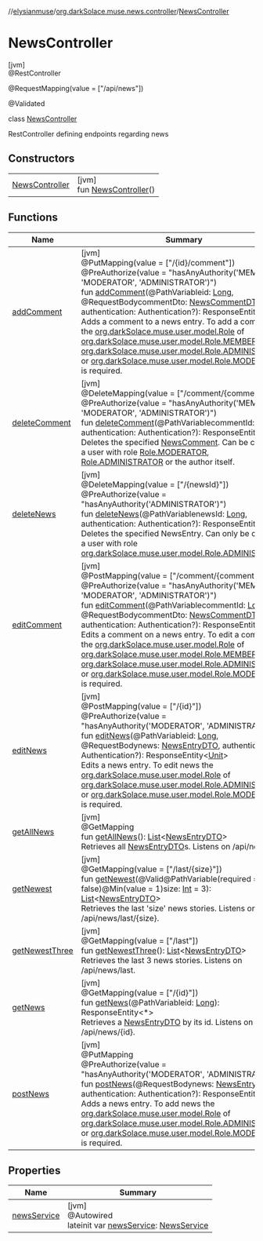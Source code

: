 //[elysianmuse](../../../index.md)/[org.darkSolace.muse.news.controller](../index.md)/[NewsController](index.md)

# NewsController

[jvm]\
@RestController

@RequestMapping(value = [&quot;/api/news&quot;])

@Validated

class [NewsController](index.md)

RestController defining endpoints regarding news

## Constructors

|                                       |                                                      |
|---------------------------------------|------------------------------------------------------|
| [NewsController](-news-controller.md) | [jvm]<br>fun [NewsController](-news-controller.md)() |

## Functions

| Name                                  | Summary                                                                                                                                                                                                                                                                                                                                                                                                                                                                                                                                                                                                                                                                                                                                                                                                                                                                                                                                                                                                                                                                                                               |
|---------------------------------------|-----------------------------------------------------------------------------------------------------------------------------------------------------------------------------------------------------------------------------------------------------------------------------------------------------------------------------------------------------------------------------------------------------------------------------------------------------------------------------------------------------------------------------------------------------------------------------------------------------------------------------------------------------------------------------------------------------------------------------------------------------------------------------------------------------------------------------------------------------------------------------------------------------------------------------------------------------------------------------------------------------------------------------------------------------------------------------------------------------------------------|
| [addComment](add-comment.md)          | [jvm]<br>@PutMapping(value = [&quot;/{id}/comment&quot;])<br>@PreAuthorize(value = &quot;hasAnyAuthority('MEMBER', 'MODERATOR', 'ADMINISTRATOR')&quot;)<br>fun [addComment](add-comment.md)(@PathVariableid: [Long](https://kotlinlang.org/api/latest/jvm/stdlib/kotlin/-long/index.html), @RequestBodycommentDto: [NewsCommentDTO](../../org.darkSolace.muse.news.model.dto/-news-comment-d-t-o/index.md), authentication: Authentication?): ResponseEntity&lt;[Unit](https://kotlinlang.org/api/latest/jvm/stdlib/kotlin/-unit/index.html)&gt;<br>Adds a comment to a news entry. To add a comment the [org.darkSolace.muse.user.model.Role](../../org.darkSolace.muse.user.model/-role/index.md) of [org.darkSolace.muse.user.model.Role.MEMBER](../../org.darkSolace.muse.user.model/-role/-m-e-m-b-e-r/index.md), [org.darkSolace.muse.user.model.Role.ADMINISTRATOR](../../org.darkSolace.muse.user.model/-role/-a-d-m-i-n-i-s-t-r-a-t-o-r/index.md) or [org.darkSolace.muse.user.model.Role.MODERATOR](../../org.darkSolace.muse.user.model/-role/-m-o-d-e-r-a-t-o-r/index.md) is required.                    |
| [deleteComment](delete-comment.md)    | [jvm]<br>@DeleteMapping(value = [&quot;/comment/{commentId}&quot;])<br>@PreAuthorize(value = &quot;hasAnyAuthority('MEMBER', 'MODERATOR', 'ADMINISTRATOR')&quot;)<br>fun [deleteComment](delete-comment.md)(@PathVariablecommentId: [Long](https://kotlinlang.org/api/latest/jvm/stdlib/kotlin/-long/index.html), authentication: Authentication?): ResponseEntity&lt;[Unit](https://kotlinlang.org/api/latest/jvm/stdlib/kotlin/-unit/index.html)&gt;<br>Deletes the specified [NewsComment](../../org.darkSolace.muse.news.model/-news-comment/index.md). Can be called by a user with role [Role.MODERATOR](../../org.darkSolace.muse.user.model/-role/-m-o-d-e-r-a-t-o-r/index.md), [Role.ADMINISTRATOR](../../org.darkSolace.muse.user.model/-role/-a-d-m-i-n-i-s-t-r-a-t-o-r/index.md) or the author itself.                                                                                                                                                                                                                                                                                                    |
| [deleteNews](delete-news.md)          | [jvm]<br>@DeleteMapping(value = [&quot;/{newsId}&quot;])<br>@PreAuthorize(value = &quot;hasAnyAuthority('ADMINISTRATOR')&quot;)<br>fun [deleteNews](delete-news.md)(@PathVariablenewsId: [Long](https://kotlinlang.org/api/latest/jvm/stdlib/kotlin/-long/index.html), authentication: Authentication?): ResponseEntity&lt;[Unit](https://kotlinlang.org/api/latest/jvm/stdlib/kotlin/-unit/index.html)&gt;<br>Deletes the specified NewsEntry. Can only be called by a user with role [org.darkSolace.muse.user.model.Role.ADMINISTRATOR](../../org.darkSolace.muse.user.model/-role/-a-d-m-i-n-i-s-t-r-a-t-o-r/index.md)                                                                                                                                                                                                                                                                                                                                                                                                                                                                                            |
| [editComment](edit-comment.md)        | [jvm]<br>@PostMapping(value = [&quot;/comment/{commentId}&quot;])<br>@PreAuthorize(value = &quot;hasAnyAuthority('MEMBER', 'MODERATOR', 'ADMINISTRATOR')&quot;)<br>fun [editComment](edit-comment.md)(@PathVariablecommentId: [Long](https://kotlinlang.org/api/latest/jvm/stdlib/kotlin/-long/index.html), @RequestBodycommentDto: [NewsCommentDTO](../../org.darkSolace.muse.news.model.dto/-news-comment-d-t-o/index.md), authentication: Authentication?): ResponseEntity&lt;[Unit](https://kotlinlang.org/api/latest/jvm/stdlib/kotlin/-unit/index.html)&gt;<br>Edits a comment on a news entry. To edit a comment the [org.darkSolace.muse.user.model.Role](../../org.darkSolace.muse.user.model/-role/index.md) of [org.darkSolace.muse.user.model.Role.MEMBER](../../org.darkSolace.muse.user.model/-role/-m-e-m-b-e-r/index.md), [org.darkSolace.muse.user.model.Role.ADMINISTRATOR](../../org.darkSolace.muse.user.model/-role/-a-d-m-i-n-i-s-t-r-a-t-o-r/index.md) or [org.darkSolace.muse.user.model.Role.MODERATOR](../../org.darkSolace.muse.user.model/-role/-m-o-d-e-r-a-t-o-r/index.md) is required. |
| [editNews](edit-news.md)              | [jvm]<br>@PostMapping(value = [&quot;/{id}&quot;])<br>@PreAuthorize(value = &quot;hasAnyAuthority('MODERATOR', 'ADMINISTRATOR')&quot;)<br>fun [editNews](edit-news.md)(@PathVariableid: [Long](https://kotlinlang.org/api/latest/jvm/stdlib/kotlin/-long/index.html), @RequestBodynews: [NewsEntryDTO](../../org.darkSolace.muse.news.model.dto/-news-entry-d-t-o/index.md), authentication: Authentication?): ResponseEntity&lt;[Unit](https://kotlinlang.org/api/latest/jvm/stdlib/kotlin/-unit/index.html)&gt;<br>Edits a news entry. To edit news the [org.darkSolace.muse.user.model.Role](../../org.darkSolace.muse.user.model/-role/index.md) of [org.darkSolace.muse.user.model.Role.ADMINISTRATOR](../../org.darkSolace.muse.user.model/-role/-a-d-m-i-n-i-s-t-r-a-t-o-r/index.md) or [org.darkSolace.muse.user.model.Role.MODERATOR](../../org.darkSolace.muse.user.model/-role/-m-o-d-e-r-a-t-o-r/index.md) is required.                                                                                                                                                                                   |
| [getAllNews](get-all-news.md)         | [jvm]<br>@GetMapping<br>fun [getAllNews](get-all-news.md)(): [List](https://kotlinlang.org/api/latest/jvm/stdlib/kotlin.collections/-list/index.html)&lt;[NewsEntryDTO](../../org.darkSolace.muse.news.model.dto/-news-entry-d-t-o/index.md)&gt;<br>Retrieves all [NewsEntryDTO](../../org.darkSolace.muse.news.model.dto/-news-entry-d-t-o/index.md)s. Listens on /api/news.                                                                                                                                                                                                                                                                                                                                                                                                                                                                                                                                                                                                                                                                                                                                         |
| [getNewest](get-newest.md)            | [jvm]<br>@GetMapping(value = [&quot;/last/{size}&quot;])<br>fun [getNewest](get-newest.md)(@Valid@PathVariable(required = false)@Min(value = 1)size: [Int](https://kotlinlang.org/api/latest/jvm/stdlib/kotlin/-int/index.html) = 3): [List](https://kotlinlang.org/api/latest/jvm/stdlib/kotlin.collections/-list/index.html)&lt;[NewsEntryDTO](../../org.darkSolace.muse.news.model.dto/-news-entry-d-t-o/index.md)&gt;<br>Retrieves the last 'size' news stories. Listens on /api/news/last/{size}.                                                                                                                                                                                                                                                                                                                                                                                                                                                                                                                                                                                                                |
| [getNewestThree](get-newest-three.md) | [jvm]<br>@GetMapping(value = [&quot;/last&quot;])<br>fun [getNewestThree](get-newest-three.md)(): [List](https://kotlinlang.org/api/latest/jvm/stdlib/kotlin.collections/-list/index.html)&lt;[NewsEntryDTO](../../org.darkSolace.muse.news.model.dto/-news-entry-d-t-o/index.md)&gt;<br>Retrieves the last 3 news stories. Listens on /api/news/last.                                                                                                                                                                                                                                                                                                                                                                                                                                                                                                                                                                                                                                                                                                                                                                |
| [getNews](get-news.md)                | [jvm]<br>@GetMapping(value = [&quot;/{id}&quot;])<br>fun [getNews](get-news.md)(@PathVariableid: [Long](https://kotlinlang.org/api/latest/jvm/stdlib/kotlin/-long/index.html)): ResponseEntity&lt;*&gt;<br>Retrieves a [NewsEntryDTO](../../org.darkSolace.muse.news.model.dto/-news-entry-d-t-o/index.md) by its id. Listens on /api/news/{id}.                                                                                                                                                                                                                                                                                                                                                                                                                                                                                                                                                                                                                                                                                                                                                                      |
| [postNews](post-news.md)              | [jvm]<br>@PutMapping<br>@PreAuthorize(value = &quot;hasAnyAuthority('MODERATOR', 'ADMINISTRATOR')&quot;)<br>fun [postNews](post-news.md)(@RequestBodynews: [NewsEntryDTO](../../org.darkSolace.muse.news.model.dto/-news-entry-d-t-o/index.md), authentication: Authentication?): ResponseEntity&lt;[Unit](https://kotlinlang.org/api/latest/jvm/stdlib/kotlin/-unit/index.html)&gt;<br>Adds a news entry. To add news the [org.darkSolace.muse.user.model.Role](../../org.darkSolace.muse.user.model/-role/index.md) of [org.darkSolace.muse.user.model.Role.ADMINISTRATOR](../../org.darkSolace.muse.user.model/-role/-a-d-m-i-n-i-s-t-r-a-t-o-r/index.md) or [org.darkSolace.muse.user.model.Role.MODERATOR](../../org.darkSolace.muse.user.model/-role/-m-o-d-e-r-a-t-o-r/index.md) is required.                                                                                                                                                                                                                                                                                                                  |

## Properties

| Name                           | Summary                                                                                                                                          |
|--------------------------------|--------------------------------------------------------------------------------------------------------------------------------------------------|
| [newsService](news-service.md) | [jvm]<br>@Autowired<br>lateinit var [newsService](news-service.md): [NewsService](../../org.darkSolace.muse.news.service/-news-service/index.md) |

